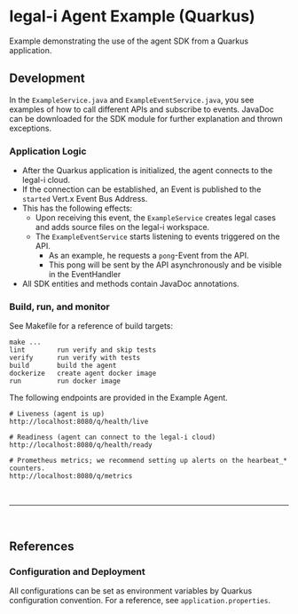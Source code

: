 # legal-i Agent Example (Quarkus)

Example demonstrating the use of the agent SDK from a Quarkus application.

## Development

In the `ExampleService.java` and `ExampleEventService.java`, you see examples of how to call different APIs and subscribe to events. JavaDoc can be downloaded for the SDK module for further explanation and thrown exceptions.

### Application Logic

- After the Quarkus application is initialized, the agent connects to the legal-i cloud.
- If the connection can be established, an Event is published to the `started` Vert.x Event Bus Address.
- This has the following effects:
	- Upon receiving this event, the `ExampleService` creates legal cases and adds source files on the legal-i workspace.
	- The `ExampleEventService` starts listening to events triggered on the API.
		- As an example, he requests a `pong`-Event from the API.
		- This pong will be sent by the API asynchronously and be visible in the EventHandler
- All SDK entities and methods contain JavaDoc annotations.

### Build, run, and monitor
See Makefile for a reference of build targets:

```
make ...
lint        run verify and skip tests
verify      run verify with tests
build       build the agent
dockerize   create agent docker image
run         run docker image
```

The following endpoints are provided in the Example Agent.
```
# Liveness (agent is up)
http://localhost:8080/q/health/live

# Readiness (agent can connect to the legal-i cloud)
http://localhost:8080/q/health/ready

# Prometheus metrics; we recommend setting up alerts on the hearbeat_* counters.
http://localhost:8080/q/metrics

```

&nbsp;
&nbsp;

---

&nbsp;
&nbsp;

## References
### Configuration and Deployment

All configurations can be set as environment variables by Quarkus configuration convention.
For a reference, see `application.properties`.